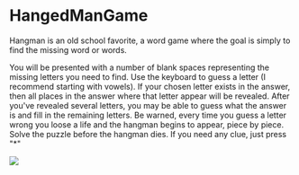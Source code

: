 # <h1>HangedManGame</h1>
<p>Hangman is an old school favorite, a word game where the goal is simply to find the missing word or words.

You will be presented with a number of blank spaces representing the missing letters you need to find.
Use the keyboard to guess a letter (I recommend starting with vowels).
If your chosen letter exists in the answer, then all places in the answer where that letter appear will be revealed.
After you've revealed several letters, you may be able to guess what the answer is and fill in the remaining letters.
Be warned, every time you guess a letter wrong you loose a life and the hangman begins to appear, piece by piece.
Solve the puzzle before the hangman dies.
If you need any clue, just press "*"</p>

<img src=”“/>
